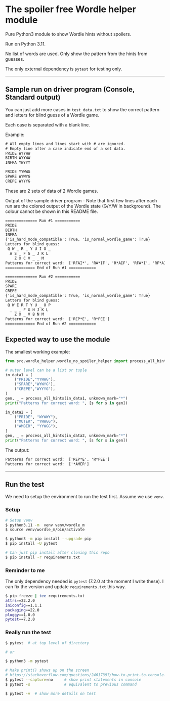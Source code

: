 # The spoiler free Wordle helper module

Pure Python3 module to show Wordle hints without spoilers.

Run on Python 3.11.

No list of words are used. Only show the pattern from the hints from guesses.

The only external dependency is `pytest` for testing only.

---------------------------------------------

## Sample run on driver program (Console, Standard output)

You can just add more cases in `test_data.txt` to show the correct pattern and letters for blind guess of a Wordle game.

Each case is separated with a blank line.

Example:

```txt
# All empty lines and lines start with # are ignored.
# Empty line after a case indicate end of a set data.
PRIDE WYYWW
BIRTH WYYWW
INFRA YWYYY

PRIDE YYWWG
SPARE WYWYG
CREPE WYYYG
```

These are 2 sets of data of 2 Wordle games.

Output of the sample driver program - Note that first few lines after each run are the colored output of the Wordle state (G/Y/W in background). The colour cannot be shown in this README file.

```txt
============== Run #1 ===========
PRIDE
BIRTH
INFRA
{'is_hard_mode_compatible': True, 'is_normal_wordle_game': True}
Letters for blind guess:
 Q W _ R _ Y U I O _
  A S _ F G _ J K L
    Z X C V _ _ M
Patterns for correct word:  ['RFAI*', 'RA*IF', 'R*AIF', 'RFA*I', 'RF*AI', 'RA*FI', 'R*AFI', 'FA*IR', 'F*AIR', 'AF*IR', '*FAIR']
============= End of Run #1 ============

============== Run #2 ===========
PRIDE
SPARE
CREPE
{'is_hard_mode_compatible': True, 'is_normal_wordle_game': True}
Letters for blind guess:
 Q W E R T Y U _ O P
  _ _ _ F G H J K L
    Z X _ V B N M
Patterns for correct word:  ['REP*E', 'R*PEE']
============= End of Run #2 ============
```

## Expected way to use the module

The smallest working example:

```python
from src.wordle_helper.wordle_no_spoiler_helper import process_all_hints

# outer level can be a list or tuple
in_data1 = (
    ("PRIDE","YYWWG"),
    ("SPARE","WYWYG"),
    ("CREPE","WYYYG"),
)
gen, _ = process_all_hints(in_data1, unknown_mark="*")
print("Patterns for correct word: ", [s for s in gen])

in_data2 = [
    ("PRIDE", "WYWWY"),
    ("MUTER", "YWWGG"),
    ("AMBER", "YYWGG"),
]
gen, _ = process_all_hints(in_data2, unknown_mark="*")
print("Patterns for correct word: ", [s for s in gen])
```

The output:

```txt
Patterns for correct word:  ['REP*E', 'R*PEE']
Patterns for correct word:  ['*AMER']
```

---------------------------------------------

## Run the test

We need to setup the environment to run the test first. Assume we use `venv`.

### Setup

```bash
# Setup venv
$ python3.11 -m  venv venv/wordle_m
$ source venv/wordle_m/bin/activate

$ python3 -m pip install --upgrade pip
$ pip install -U pytest

# Can just pip install after cloning this repo
$ pip install -r requirements.txt
```

### Reminder to me

The only dependency needed is `pytest` (7.2.0 at the moment I write these). I can fix the version and update `requirements.txt` this way.

```bash
$ pip freeze | tee requirements.txt
attrs==22.2.0
iniconfig==1.1.1
packaging==22.0
pluggy==1.0.0
pytest==7.2.0
```

### Really run the test

```bash
$ pytest  # at top level of directory

# or

$ python3 -m pytest

# Make print() shows up on the screen
# https://stackoverflow.com/questions/24617397/how-to-print-to-console-in-pytest
$ pytest --capture=no     # show print statements in console
$ pytest -s               # equivalent to previous command

$ pytest -v  # show more details on test
```
